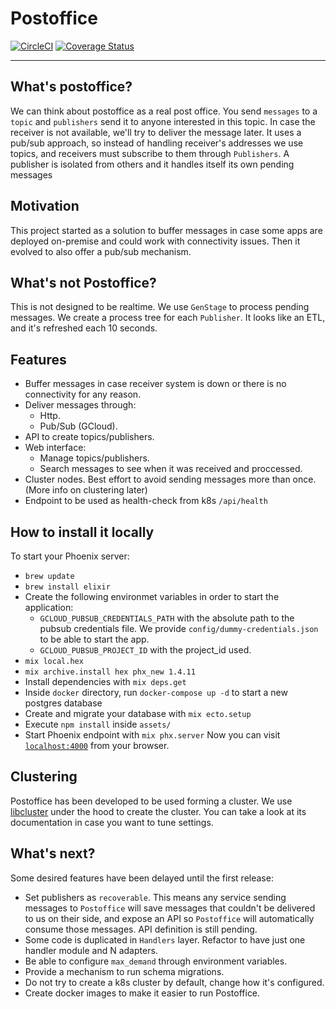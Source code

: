 # Postoffice
[![CircleCI](https://circleci.com/gh/lonamiaec/postoffice/tree/master.svg?style=svg)](https://circleci.com/gh/lonamiaec/postoffice/tree/master) [![Coverage Status](https://coveralls.io/repos/github/lonamiaec/postoffice/badge.svg?branch=master)](https://coveralls.io/github/lonamiaec/postoffice?branch=master)

---
## What's postoffice?
We can think about postoffice as a real post office. You send `messages` to a `topic` and `publishers` send it to anyone interested in this topic. In case the receiver is not available, we'll try to deliver the message later.
It uses a pub/sub approach, so instead of handling receiver's addresses we use topics, and receivers must subscribe to them through `Publishers`.
A publisher is isolated from others and it handles itself its own pending messages



## Motivation
This project started as a solution to buffer messages in case some apps are deployed on-premise and could work with connectivity issues. Then it evolved to also offer a pub/sub mechanism.

## What's not Postoffice?
This is not designed to be realtime. We use `GenStage` to process pending messages. We create a process tree for each `Publisher`. It looks like an ETL, and it's refreshed each 10 seconds.

## Features
* Buffer messages in case receiver system is down or there is no connectivity for any reason.
* Deliver messages through:
  * Http.
  * Pub/Sub (GCloud).
* API to create topics/publishers.
* Web interface:
  * Manage topics/publishers.
  * Search messages to see when it was received and proccessed.
* Cluster nodes. Best effort to avoid sending messages more than once. (More info on clustering later)
* Endpoint to be used as health-check from k8s `/api/health`
## How to install it locally
To start your Phoenix server:
  * `brew update`
  * `brew install elixir`
  * Create the following environmet variables in order to start the application:
    * `GCLOUD_PUBSUB_CREDENTIALS_PATH` with the absolute path to the pubsub credentials file. We provide `config/dummy-credentials.json` to be able to start the app.
    * `GCLOUD_PUBSUB_PROJECT_ID` with the project_id used.
  * `mix local.hex`
  * `mix archive.install hex phx_new 1.4.11`
  * Install dependencies with `mix deps.get`
  * Inside `docker` directory, run `docker-compose up -d` to start a new postgres database
  * Create and migrate your database with `mix ecto.setup`
  * Execute `npm install` inside `assets/`
  * Start Phoenix endpoint with `mix phx.server`
Now you can visit [`localhost:4000`](http://localhost:4000) from your browser.

## Clustering
Postoffice has been developed to be used forming a cluster. We use [libcluster](https://github.com/bitwalker/libcluster) under the hood to create the cluster. You can take a look at its documentation in case you want to tune settings.

## What's next?
Some desired features have been delayed until the first release:
* Set publishers as `recoverable`. This means any service sending messages to `Postoffice` will save messages that couldn't be delivered to us on their side, and expose an API so `Postoffice` will automatically consume those messages. API definition is still pending.
* Some code is duplicated in `Handlers` layer. Refactor to have just one handler module and N adapters.
* Be able to configure `max_demand` through environment variables.
* Provide a mechanism to run schema migrations.
* Do not try to create a k8s cluster by default, change how it's configured.
* Create docker images to make it easier to run Postoffice.

